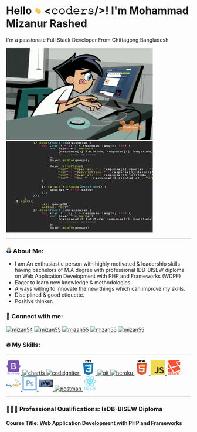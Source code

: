 # Hello <img src="./wave.gif" width="20"> <𝚌𝚘𝚍𝚎𝚛𝚜/>! I'm <a style="text-decoration:none;" href="https://github.com/mizan55"> Mohammad Mizanur Rashed </a>



I'm a passionate Full Stack Developer From Chittagong Bangladesh
<br/>

<div>
<img src="me.gif" width="400" height="250" style="max-width: 100%; ">
<img src="new.gif" width="400" height="250" style="max-width: 100%;">
</div>

---

### <img src="./about.png" width="15" height="15" style="border-radius: 25px; color:white"> About Me:

- I am An enthusiastic person with highly motivated & leadership
  skills having bachelors of M.A degree with professional IDB-BISEW diploma on
  Web Application Development with PHP and Frameworks (WDPF)
- Eager to learn new knowledge & methodologies.
- Always willing to innovate the new things which can improve
  my skills.
- Disciplined & good etiquette.
- Positive thinker.

<h3 align="left">📢 Connect with me:</h3>
<p align="left">
<a href="https://twitter.com/MizanurrashedCu" target="blank"><img align="center" src="https://raw.githubusercontent.com/rahuldkjain/github-profile-readme-generator/master/src/images/icons/Social/twitter.svg" alt="mizan54" height="30" width="40" /></a>
<a href="https://www.linkedin.com/in/mizanurrashed/" target="blank"><img align="center" src="https://raw.githubusercontent.com/rahuldkjain/github-profile-readme-generator/master/src/images/icons/Social/linked-in-alt.svg" alt="mizan55" height="30" width="40" /></a>
<a href="https://stackoverflow.com/users/mizan55" target="blank"><img align="center" src="https://raw.githubusercontent.com/rahuldkjain/github-profile-readme-generator/master/src/images/icons/Social/stack-overflow.svg" alt="mizan55" height="30" width="40" /></a>
<a href="https://fb.com/mizanurrashedcu" target="blank"><img align="center" src="https://raw.githubusercontent.com/rahuldkjain/github-profile-readme-generator/master/src/images/icons/Social/facebook.svg" alt="mizan55" height="30" width="40" /></a>
<a href="https://instagram.com/mizanurrashedcu" target="blank"><img align="center" src="https://raw.githubusercontent.com/rahuldkjain/github-profile-readme-generator/master/src/images/icons/Social/instagram.svg" alt="mizan55" height="30" width="40" /></a>
</p>

 <h3 align="left">🔥 My Skills:</h3>
 <hr/>

<p align="left"> <a href="https://getbootstrap.com" target="_blank" rel="noreferrer"> <img src="https://raw.githubusercontent.com/devicons/devicon/master/icons/bootstrap/bootstrap-plain-wordmark.svg" alt="bootstrap" width="40" height="40"/> </a> <a href="https://www.chartjs.org" target="_blank" rel="noreferrer"> <img src="https://www.chartjs.org/media/logo-title.svg" alt="chartjs" width="40" height="40"/> </a> <a href="https://codeigniter.com" target="_blank" rel="noreferrer"> <img src="https://cdn.worldvectorlogo.com/logos/codeigniter.svg" alt="codeigniter" width="40" height="40"/> </a> <a href="https://www.w3schools.com/css/" target="_blank" rel="noreferrer"> <img src="https://raw.githubusercontent.com/devicons/devicon/master/icons/css3/css3-original-wordmark.svg" alt="css3" width="40" height="40"/> </a> <a href="https://git-scm.com/" target="_blank" rel="noreferrer"> <img src="https://www.vectorlogo.zone/logos/git-scm/git-scm-icon.svg" alt="git" width="40" height="40"/> </a> <a href="https://heroku.com" target="_blank" rel="noreferrer"> <img src="https://www.vectorlogo.zone/logos/heroku/heroku-icon.svg" alt="heroku" width="40" height="40"/> </a> <a href="https://www.w3.org/html/" target="_blank" rel="noreferrer"> <img src="https://raw.githubusercontent.com/devicons/devicon/master/icons/html5/html5-original-wordmark.svg" alt="html5" width="40" height="40"/> </a> <a href="https://developer.mozilla.org/en-US/docs/Web/JavaScript" target="_blank" rel="noreferrer"> <img src="https://raw.githubusercontent.com/devicons/devicon/master/icons/javascript/javascript-original.svg" alt="javascript" width="40" height="40"/> </a> <a href="https://laravel.com/" target="_blank" rel="noreferrer"> <img src="https://raw.githubusercontent.com/devicons/devicon/master/icons/laravel/laravel-plain-wordmark.svg" alt="laravel" width="40" height="40"/> </a> <a href="https://www.mysql.com/" target="_blank" rel="noreferrer"> <img src="https://raw.githubusercontent.com/devicons/devicon/master/icons/mysql/mysql-original-wordmark.svg" alt="mysql" width="40" height="40"/> </a> <a href="https://www.photoshop.com/en" target="_blank" rel="noreferrer"> <img src="https://raw.githubusercontent.com/devicons/devicon/master/icons/photoshop/photoshop-line.svg" alt="photoshop" width="40" height="40"/> </a> <a href="https://www.php.net" target="_blank" rel="noreferrer"> <img src="https://raw.githubusercontent.com/devicons/devicon/master/icons/php/php-original.svg" alt="php" width="40" height="40"/> </a> <a href="https://postman.com" target="_blank" rel="noreferrer"> <img src="https://www.vectorlogo.zone/logos/getpostman/getpostman-icon.svg" alt="postman" width="40" height="40"/> </a> <a href="https://reactjs.org/" target="_blank" rel="noreferrer"> <img src="https://raw.githubusercontent.com/devicons/devicon/master/icons/react/react-original-wordmark.svg" alt="react" width="40" height="40"/> </a> </p>

---
### 👨🏻‍🎓 Professional Qualifications: IsDB-BISEW Diploma
#### Course Title: Web Application Development with PHP and Frameworks
<!DOCTYPE html>
<html lang="en">
  <head>
    <meta charset="UTF-8" />
    <meta http-equiv="X-UA-Compatible" content="IE=edge" />
    <meta name="viewport" content="width=device-width, initial-scale=1.0" />
    <title>Document</title>
    <style>
      #customers {
        font-family: Arial, Helvetica, sans-serif;
        border-collapse: collapse;
        width: 100%;
      }

      #customers td,
      #customers th {
        border: 1px solid #ddd;
        padding: 8px;
      }

      #customers tr:nth-child(even) {
        background-color: #f2f2f2;
      }

      #customers tr:hover {
        background-color: #ddd;
      }

      #customers th {
        padding-top: 12px;
        padding-bottom: 12px;
        text-align: left;
        background-color: #04aa6d;
        color: white;
      }
      #fd {
        text-align: center;
      }
    </style>
  </head>
  <body>
    <table id="customers">
      <tr>
        <th>Module</th>
        <th>Description</th>
        <th>Course Duration(Hours)</th>
      </tr>
      <tr>
        <td>Module - 01</td>
        <td>Computer Fundamentals</td>
        <td>004</td>
      </tr>
      <tr>
        <td>Module - 01</td>
        <td>Web Publishing</td>
        <td>112</td>
      </tr>
      <tr>
        <td>Module - 01</td>
        <td>CSS3, Bootstrap & Photoshop</td>
        <td>100</td>
      </tr>
      <tr>
        <td>Module - 01</td>
        <td>Database Driven Web Application using PHP, MySQL</td>
        <td>184</td>
      </tr>
      <tr>
        <td>Module - 01</td>
        <td>JQuery & Angular6</td>
        <td>100</td>
      </tr>
      <tr>
        <td>Module - 01</td>
        <td>Magento ,Wordpress & Theme development & plugins</td>
        <td>140</td>
      </tr>
      <tr>
        <td>Module - 01</td>
        <td>Codelgniter , Laravel</td>
        <td>168</td>
      </tr>
      <tr>
        <td>Module - 01</td>
        <td>ReactJs ,XML</td>
        <td>096</td>
      </tr>
      <tr>
        <td colspan="2" id="fd">Full Course Duration</td>

        <td>904</td>
      </tr>
    </table>
  </body>
</html>


<div>
    <img align="left" style="margine-top:0; width:32%;padding-right:2px" width="400"  src="https://github-readme-stats.vercel.app/api/top-langs?username=mizan55&show_icons=true&locale=en&layout=compact" alt="mizan55" />

<img align="center" style="margine-top:0; width:32%;padding-right:2px" width="400"   src="https://github-readme-streak-stats.herokuapp.com/?user=mizan55&" alt="mizan55" />
<img align="center" style="margine-top:0; width:32%" width="400"  src="https://github-readme-stats.vercel.app/api?username=mizan55&show_icons=true&locale=en" alt="mizan55" />
</div>
</br></br>

### 👨🏻‍🎓 Education :

| M.A 2017                 | B.A 2016                 |
| ------------------------ | ------------------------ |
| University of Chittagong | University of Chittagong |

<p></p>

### 🌐 Languages :

| Bangla | English | Arabic |
| ------ | ------- | ------ |
| Native | Advence | Basic  |

<p></p>

### <img src="./hobbies.png" width="20" style="border-radius: 30px;"> Hobbies

<ul dir="auto">
<li><g-emoji class="g-emoji" alias="cricket_game" fallback-src="https://github.githubassets.com/images/icons/emoji/unicode/1f3cf.png">🏏</g-emoji> Cricket, <g-emoji class="g-emoji" alias="soccer" fallback-src="https://github.githubassets.com/images/icons/emoji/unicode/26bd.png">⚽</g-emoji> Football, <g-emoji class="g-emoji" alias="badminton" fallback-src="https://github.githubassets.com/images/icons/emoji/unicode/1f3f8.png">🏸</g-emoji> Badminton, <g-emoji class="g-emoji" alias="chess_pawn" fallback-src="https://github.githubassets.com/images/icons/emoji/unicode/265f.png">♟️</g-emoji> Chess, <g-emoji class="g-emoji" alias="volleyball" fallback-src="https://github.githubassets.com/images/icons/emoji/unicode/1f3d0.png">🏐</g-emoji> Volleyball</li>
<li><g-emoji class="g-emoji" alias="swimming_man" fallback-src="https://github.githubassets.com/images/icons/emoji/unicode/1f3ca-2642.png">🏊&zwj;♂️</g-emoji> Swimming, <g-emoji class="g-emoji" alias="running_man" fallback-src="https://github.githubassets.com/images/icons/emoji/unicode/1f3c3-2642.png">🏃&zwj;♂️</g-emoji> Running, <g-emoji class="g-emoji" alias="walking_man" fallback-src="https://github.githubassets.com/images/icons/emoji/unicode/1f6b6-2642.png">🚶&zwj;♂️</g-emoji> Walking</li>
<li><g-emoji class="g-emoji" alias="airplane" fallback-src="https://github.githubassets.com/images/icons/emoji/unicode/2708.png">✈️</g-emoji> Travelling</li>
</ul>

</div>


